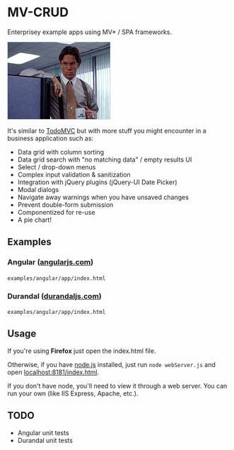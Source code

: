 # MV-CRUD
Enterprisey example apps using MV* / SPA frameworks.

![lumberg](lumberg.jpg)

It's similar to [TodoMVC](http://todomvc.com/") but with more stuff you might encounter in a business application such as:

- Data grid with column sorting
- Data grid search with "no matching data" / empty results UI
- Select / drop-down menus
- Complex input validation & sanitization
- Integration with jQuery plugins (jQuery-UI Date Picker)
- Modal dialogs
- Navigate away warnings when you have unsaved changes
- Prevent double-form submission
- Componentized for re-use
- A pie chart!

## Examples

### Angular ([angularjs.com](http://anjularjs.com))

`examples/angular/app/index.html`

### Durandal ([durandaljs.com](http://durandaljs.com))

`examples/angular/app/index.html`

## Usage

If you're using **Firefox** just open the index.html file.

Otherwise, if you have [node.js](http://www.nodejs.org/) installed, just run `node webServer.js` and open [localhost:8181/index.html](http://localhost:8181/index.html).

If you don't have node, you'll need to view it through a web server.  You can run your own (like IIS Express, Apache, etc.).

## TODO

- Angular unit tests
- Durandal unit tests

